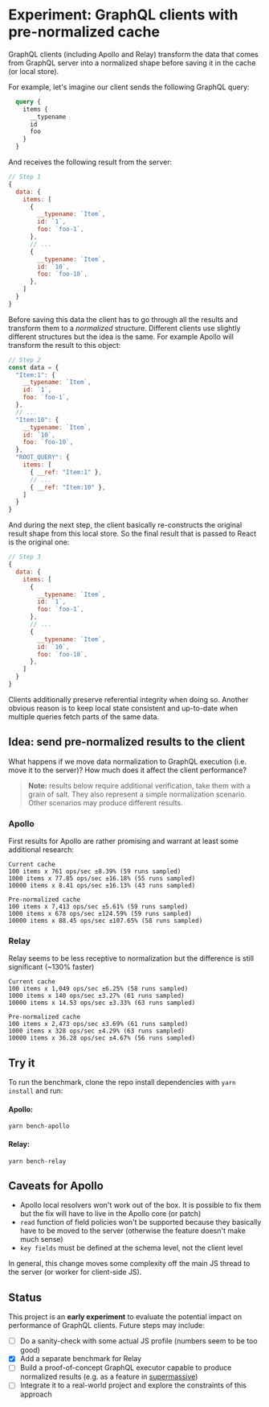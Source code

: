 # Experiment: GraphQL clients with pre-normalized cache

GraphQL clients (including Apollo and Relay) transform the data that comes from GraphQL server into
a normalized shape before saving it in the cache (or local store).

For example, let's imagine our client sends the following GraphQL query:

```graphql
  query {
    items {
      __typename
      id
      foo
    }
  }
```

And receives the following result from the server:
```js
// Step 1
{
  data: {
    items: [
      {
        __typename: `Item`,
        id: `1`,
        foo: `foo-1`,
      },
      // ...
      {
        __typename: `Item`,
        id: `10`,
        foo: `foo-10`,
      },
    ]
  }
}
```

Before saving this data the client has to go through all the results and transform them to a _normalized_
structure. Different clients use slightly different structures but the idea is the same. For example
Apollo will transform the result to this object:

```js
// Step 2
const data = {
  "Item:1": {
    __typename: `Item`,
    id: `1`,
    foo: `foo-1`,
  },
  // ...
  "Item:10": {
    __typename: `Item`,
    id: `10`,
    foo: `foo-10`,
  },
  "ROOT_QUERY": {
    items: [
      { __ref: "Item:1" },
      // ...
      { __ref: "Item:10" },
    ]
  }
}
```

And during the next step, the client basically re-constructs the original result shape from this
local store. So the final result that is passed to React is the original one:

```js
// Step 3
{
  data: {
    items: [
      {
        __typename: `Item`,
        id: `1`,
        foo: `foo-1`,
      },
      // ...
      {
        __typename: `Item`,
        id: `10`,
        foo: `foo-10`,
      },
    ]
  }
}
```

Clients additionally preserve referential integrity when doing so. Another obvious reason is to keep local state
consistent and up-to-date when multiple queries fetch parts of the same data.

## Idea: send pre-normalized results to the client

What happens if we move data normalization to GraphQL execution (i.e. move it to the server)?
How much does it affect the client performance?

> **Note:** results below require additional verification, take them with a grain of salt.
> They also represent a simple normalization scenario. Other scenarios may produce different results.

### Apollo

First results for Apollo are rather promising and warrant at least some additional research:

```
Current cache
100 items x 761 ops/sec ±8.39% (59 runs sampled)
1000 items x 77.85 ops/sec ±16.18% (55 runs sampled)
10000 items x 8.41 ops/sec ±16.13% (43 runs sampled)

Pre-normalized cache
100 items x 7,413 ops/sec ±5.61% (59 runs sampled)
1000 items x 678 ops/sec ±124.59% (59 runs sampled)
10000 items x 88.45 ops/sec ±107.65% (58 runs sampled)
```

### Relay

Relay seems to be less receptive to normalization but the difference is still significant (~130% faster)

```
Current cache
100 items x 1,049 ops/sec ±6.25% (58 runs sampled)
1000 items x 140 ops/sec ±3.27% (61 runs sampled)
10000 items x 14.53 ops/sec ±3.33% (63 runs sampled)

Pre-normalized cache
100 items x 2,473 ops/sec ±3.69% (61 runs sampled)
1000 items x 328 ops/sec ±4.29% (63 runs sampled)
10000 items x 36.28 ops/sec ±4.67% (56 runs sampled)
```

## Try it
To run the benchmark, clone the repo install dependencies with `yarn install` and run:

#### Apollo:

```shell
yarn bench-apollo
```

#### Relay:

```shell
yarn bench-relay
```

## Caveats for Apollo

- Apollo local resolvers won't work out of the box. It is possible to fix them but the fix will have to live in the Apollo core (or patch)
- `read` function of field policies won't be supported because they basically have to be moved to the server (otherwise the feature doesn't make much sense)
- `key fields` must be defined at the schema level, not the client level

In general, this change moves some complexity off the main JS thread to the server (or worker for client-side JS).

## Status

This project is an **early experiment** to evaluate the potential impact on performance of GraphQL clients. Future steps may include:

- [ ] Do a sanity-check with some actual JS profile (numbers seem to be too good)
- [x] Add a separate benchmark for Relay
- [ ] Build a proof-of-concept GraphQL executor capable to produce normalized results (e.g. as a feature in [supermassive](https://github.com/microsoft/graphitation/tree/main/packages/supermassive))
- [ ] Integrate it to a real-world project and explore the constraints of this approach
